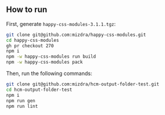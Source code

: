 
## How to run

First, generate `happy-css-modules-3.1.1.tgz`:

```bash
git clone git@github.com:mizdra/happy-css-modules.git
cd happy-css-modules
gh pr checkout 270
npm i
npm -w happy-css-modules run build
npm -w happy-css-modules pack
```

Then, run the following commands:

```bash
git clone git@github.com:mizdra/hcm-output-folder-test.git
cd hcm-output-folder-test
npm i
npm run gen
npm run lint
```
